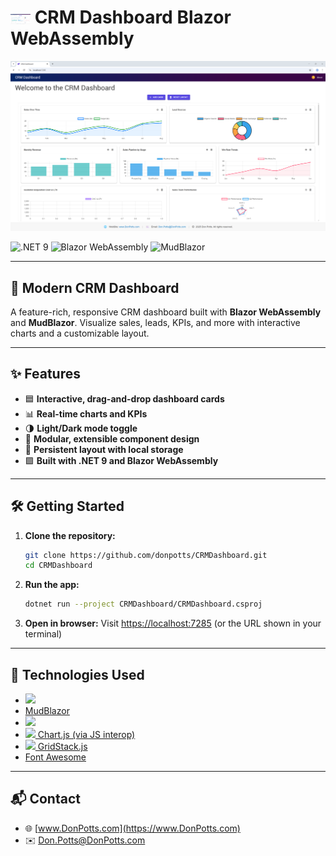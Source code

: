 ﻿# <img src="./CRMDashboard/Assets/CRMDashboard.png" alt="CRM Dashboard" width="32" style="vertical-align:middle;"> CRM Dashboard Blazor WebAssembly

![Dashboard Screenshot](./CRMDashboard/Assets/CRMDashboard.png)

![.NET 9](https://img.shields.io/badge/.NET-9.0-blueviolet)
![Blazor WebAssembly](https://img.shields.io/badge/Blazor-WebAssembly-512BD4?logo=blazor)
![MudBlazor](https://img.shields.io/badge/MudBlazor-Component%20Library-594AE2?logo=blazor)

---

## 🚀 Modern CRM Dashboard
A feature-rich, responsive CRM dashboard built with **Blazor WebAssembly** and **MudBlazor**. Visualize sales, leads, KPIs, and more with interactive charts and a customizable layout.

---

## ✨ Features
- 🟦 **Interactive, drag-and-drop dashboard cards**
- 📊 **Real-time charts and KPIs**
- 🌗 **Light/Dark mode toggle**
- 🧩 **Modular, extensible component design**
- 💾 **Persistent layout with local storage**
- 🟪 **Built with .NET 9 and Blazor WebAssembly**

---

## 🛠️ Getting Started

1. **Clone the repository:**
   ```bash
   git clone https://github.com/donpotts/CRMDashboard.git
   cd CRMDashboard
   ```
2. **Run the app:**
   ```bash
   dotnet run --project CRMDashboard/CRMDashboard.csproj
   ```
3. **Open in browser:**
   Visit [https://localhost:7285](https://localhost:7285) (or the URL shown in your terminal)

---

## 🧰 Technologies Used
- [<img src="https://img.shields.io/badge/Blazor-WebAssembly-512BD4?logo=blazor" height="20"/>](https://dotnet.microsoft.com/apps/aspnet/web-apps/blazor)
- [MudBlazor](https://mudblazor.com/)
- [<img src="https://img.shields.io/badge/.NET-9.0-blueviolet" height="20"/>](https://dotnet.microsoft.com/)
- [<img src="https://www.chartjs.org/favicon.ico" height="20"/> Chart.js (via JS interop)](https://www.chartjs.org/)
- [<img src="https://gridstackjs.com/favicon.ico" height="20"/> GridStack.js](https://gridstackjs.com/)
- [Font Awesome](https://fontawesome.com/)

---

## 📬 Contact
- 🌐 [www.DonPotts.com](https://www.DonPotts.com)
- ✉️ [Don.Potts@DonPotts.com](mailto:Don.Potts@DonPotts.com)
